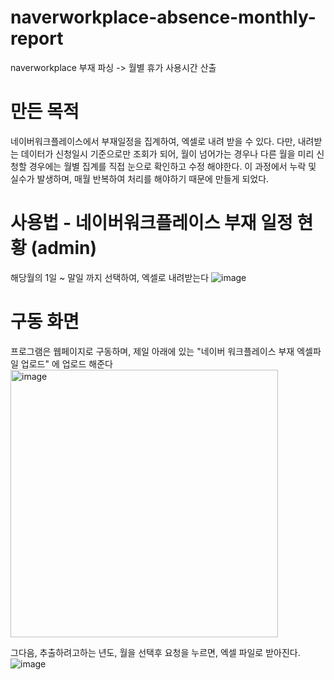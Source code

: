 # naverworkplace-absence-monthly-report
naverworkplace 부재 파싱 -> 월별 휴가 사용시간 산출

# 만든 목적
네이버워크플레이스에서 부재일정을 집계하여, 엑셀로 내려 받을 수 있다. 다만, 내려받는 데이터가 신청일시 기준으로만 조회가 되어, 월이 넘어가는 경우나 다른 월을 미리 신청할 경우에는
월별 집계를 직접 눈으로 확인하고 수정 해야한다. 이 과정에서 누락 및 실수가 발생하며, 매월 반복하여 처리를 해야하기 때문에 만들게 되었다.

# 사용법 - 네이버워크플레이스 부재 일정 현황 (admin)
해당월의 1일 ~ 말일 까지 선택하여, 엑셀로 내려받는다
![image](https://github.com/SsackTeun/naverworkplace-absence-monthly-report/assets/24308378/6b93bdf5-a5a8-4e53-b490-5902ce19b5af)

# 구동 화면
프로그램은 웹페이지로 구동하며, 제일 아래에 있는 "네이버 워크플레이스 부재 엑셀파일 업로드" 에 업로드 해준다
<img width="428" alt="image" src="https://github.com/SsackTeun/naverworkplace-absence-monthly-report/assets/24308378/122a641f-8263-4861-ae14-0162c64a62f6">

그다음, 추출하려고하는 년도, 월을 선택후 요청을 누르면, 엑셀 파일로 받아진다.
![image](https://github.com/SsackTeun/naverworkplace-absence-monthly-report/assets/24308378/540c8cac-3024-4859-b0af-7db7b3895eeb)

